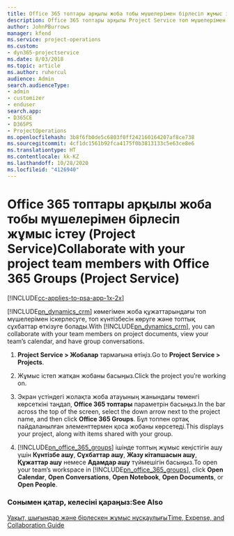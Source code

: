 ```yaml
---
title: Office 365 топтары арқылы жоба тобы мүшелерімен бірлесіп жұмыс істеу
description: Office 365 топтары арқылы Project Service топ мүшелерімен бірлесіп жұмыс істеу жолы
author: JohnPBurrows
manager: kfend
ms.service: project-operations
ms.custom:
- dyn365-projectservice
ms.date: 8/03/2018
ms.topic: article
ms.author: ruhercul
audience: Admin
search.audienceType:
- admin
- customizer
- enduser
search.app:
- D365CE
- D365PS
- ProjectOperations
ms.openlocfilehash: 3b8f6fb0de5c6803f0ff242160164207af8ce738
ms.sourcegitcommit: 4cf1dc1561b92fca4175f0b3813133c5e63ce8e6
ms.translationtype: HT
ms.contentlocale: kk-KZ
ms.lasthandoff: 10/28/2020
ms.locfileid: "4126940"
---
```

# <a name="collaborate-with-your-project-team-members-with-office-365-groups-project-service"></a><span data-ttu-id="33106-103">Office 365 топтары арқылы жоба тобы мүшелерімен бірлесіп жұмыс істеу (Project Service)</span><span class="sxs-lookup"><span data-stu-id="33106-103">Collaborate with your project team members with Office 365 Groups (Project Service)</span></span>

[!INCLUDE[cc-applies-to-psa-app-1x-2x](../includes/cc-applies-to-psa-app-1x-2x.md)]

<span data-ttu-id="33106-104">[!INCLUDE[pn_dynamics_crm](../includes/pn-dynamics-crm.md)] көмегімен жоба құжаттарындағы топ мүшелерімен іскерлесуге, топ күнтізбесін көруге және топтық сұхбаттар өткізуге болады.</span><span class="sxs-lookup"><span data-stu-id="33106-104">With [!INCLUDE[pn_dynamics_crm](../includes/pn-dynamics-crm.md)], you can collaborate with your team members on project documents, view your team’s calendar, and have group conversations.</span></span>  
  
1. <span data-ttu-id="33106-105">**Project Service > Жобалар** тармағына өтіңіз.</span><span class="sxs-lookup"><span data-stu-id="33106-105">Go to **Project Service > Projects**.</span></span>  
  
2. <span data-ttu-id="33106-106">Жұмыс істеп жатқан жобаны басыңыз.</span><span class="sxs-lookup"><span data-stu-id="33106-106">Click the project you’re working on.</span></span>  
  
3. <span data-ttu-id="33106-107">Экран үстіндегі жолақта жоба атауының жанындағы төменгі көрсеткіні таңдап, **Office 365 топтары** параметрін басыңыз.</span><span class="sxs-lookup"><span data-stu-id="33106-107">In the bar across the top of the screen, select the down arrow next to the project name, and then click **Office 365 Groups**.</span></span> <span data-ttu-id="33106-108">Бұл топпен ортақ пайдаланылған элементтермен қоса жобаны көрсетеді.</span><span class="sxs-lookup"><span data-stu-id="33106-108">This displays your project, along with items shared with your group.</span></span>  
  
4. <span data-ttu-id="33106-109">[!INCLUDE[pn_office_365_groups](../includes/pn-office-365-groups.md)] ішінде топтың жұмыс кеңістігін ашу үшін **Күнтізбе ашу**, **Сұхбаттар ашу**, **Жазу кітапшасын ашу**, **Құжаттар ашу** немесе **Адамдар ашу** түймешігін басыңыз.</span><span class="sxs-lookup"><span data-stu-id="33106-109">To open your team’s workspace in [!INCLUDE[pn_office_365_groups](../includes/pn-office-365-groups.md)], click **Open Calendar**, **Open Conversations**, **Open Notebook**, **Open Documents**, or **Open People**.</span></span>  
  
### <a name="see-also"></a><span data-ttu-id="33106-110">Сонымен қатар, келесіні қараңыз:</span><span class="sxs-lookup"><span data-stu-id="33106-110">See Also</span></span>  
 [<span data-ttu-id="33106-111">Уақыт, шығындар және бірлескен жұмыс нұсқаулығы</span><span class="sxs-lookup"><span data-stu-id="33106-111">Time, Expense, and Collaboration Guide</span></span>](../psa/time-expense-collaboration-guide.md)

